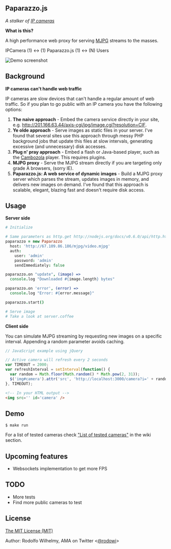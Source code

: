 Paparazzo.js
-

_A stalker of [IP cameras](http://en.wikipedia.org/wiki/IP_camera)_

**What is this?**

A high performance web proxy for serving [MJPG](http://en.wikipedia.org/wiki/Motion_JPEG) streams to the masses.

IPCamera (1) <-> (1) Paparazzo.js (1) <-> (N) Users

![Demo screenshot](https://github.com/wilhelmbot/Paparazzo.js/raw/master/mjpg_demo.gif "Streaming a VIVOTEK camera")

Background
-

**IP cameras can't handle web traffic**

IP cameras are slow devices that can't handle a regular amount of web traffic. So if you plan to go public with an IP camera you have the following options:

1. **The naive approach** - Embed the camera service directly in your site, e.g. http://201.166.63.44/axis-cgi/jpg/image.cgi?resolution=CIF.
2. **Ye olde approach** - Serve images as static files in your server. I've found that several sites use this approach through messy PHP background jobs that update this files at slow intervals, generating excessive (and unnecessary) disk accesses.
3. **Plug n' pray approach** - Embed a flash or Java-based player, such as the  [Cambozola](http://www.charliemouse.com/code/cambozola/) player. This requires plugins.
4. **MJPG proxy** - Serve the MJPG stream directly if you are targeting only grade A browsers, (sorry IE).
5. **Paparazzo.js: A web service of dynamic images** - Build a MJPG proxy server which parses the stream, updates images in memory, and delivers new images on demand. I've found that this approach is scalable, elegant, blazing fast and doesn't require disk access.

Usage
-

**Server side**

```coffeescript
# Initialize

# Same parameters as http.get http://nodejs.org/docs/v0.6.0/api/http.html#http.get
paparazzo = new Paparazzo
  host: 'http://67.109.86.186/mjpg/video.mjpg'
  auth:
    user: 'admin'
    password: 'admin'
    sendImmediately: false

paparazzo.on "update", (image) => 
  console.log "Downloaded #{image.length} bytes"

paparazzo.on 'error', (error) => 
  console.log "Error: #{error.message}"

paparazzo.start()

# Serve image
# Take a look at server.coffee
```

**Client side**

You can simulate MJPG streaming by requesting new images on a specific interval. Appending a random parameter avoids caching.

```javascript
// JavaScript example using jQuery

// Active camera will refresh every 2 seconds
var TIMEOUT = 2000;
var refreshInterval = setInterval(function() {
  var random = Math.floor(Math.random() * Math.pow(2, 31));
  $('img#camera').attr('src', 'http://localhost:3000/camera?i=' + random);
}, TIMEOUT);	
```

```html
<!-- In your HTML output -->
<img src='' id='camera' />
```

Demo
-
	$ make run

For a list of tested cameras check ["List of tested
cameras"](https://github.com/rodowi/Paparazzo.js/wiki/List-of-tested-cameras) in the wiki
section.

Upcoming features
-  
* Websockets implementation to get more FPS

TODO
-  
* More tests
* Find more public cameras to test

License  
-  

<a rel="license" href="http://opensource.org/licenses/MIT">The MIT License (MIT)</a>

Author: Rodolfo Wilhelmy, AMA on Twitter <[@rodowi](https://twitter.com/rodowi)>
